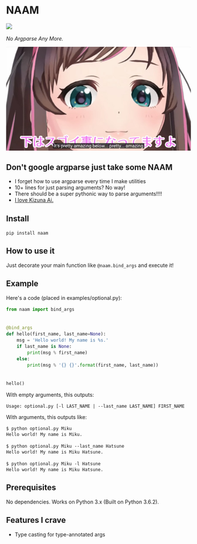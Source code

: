 # NAAM
![](https://img.shields.io/pypi/pyversions/naam.svg)

*No Argparse Any More.*

[![Pretty amazing...](pretty_amazing.jpg)](https://www.youtube.com/watch?v=geljnhxZfdA)


## Don't google argparse just take some NAAM

 - I forget how to use argparse every time I make utilities
 - 10+ lines for just parsing arguments? No way!
 - There should be a super pythonic way to parse arguments!!!!
 - [I love Kizuna Ai.](https://www.youtube.com/watch?v=COXCojRKbk8)


## Install

`pip install naam`


## How to use it

Just decorate your main function like `@naam.bind_args` and execute it!


## Example

Here's a code (placed in examples/optional.py):

```python
from naam import bind_args


@bind_args
def hello(first_name, last_name=None):
    msg = 'Hello world! My name is %s.'
    if last_name is None:
        print(msg % first_name)
    else:
        print(msg % '{} {}'.format(first_name, last_name))


hello()
```

With empty arguments, this outputs:

```
Usage: optional.py [-l LAST_NAME | --last_name LAST_NAME] FIRST_NAME
```

With arguments, this outputs like:

```
$ python optional.py Miku
Hello world! My name is Miku.

$ python optional.py Miku --last_name Hatsune
Hello world! My name is Miku Hatsune.

$ python optional.py Miku -l Hatsune
Hello world! My name is Miku Hatsune.
```


## Prerequisites

No dependencies. Works on Python 3.x (Built on Python 3.6.2).


## Features I crave

- Type casting for type-annotated args

